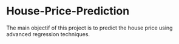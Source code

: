 # House-Price-Prediction

The main objectif of this project is to predict the house price using advanced regression techniques.

